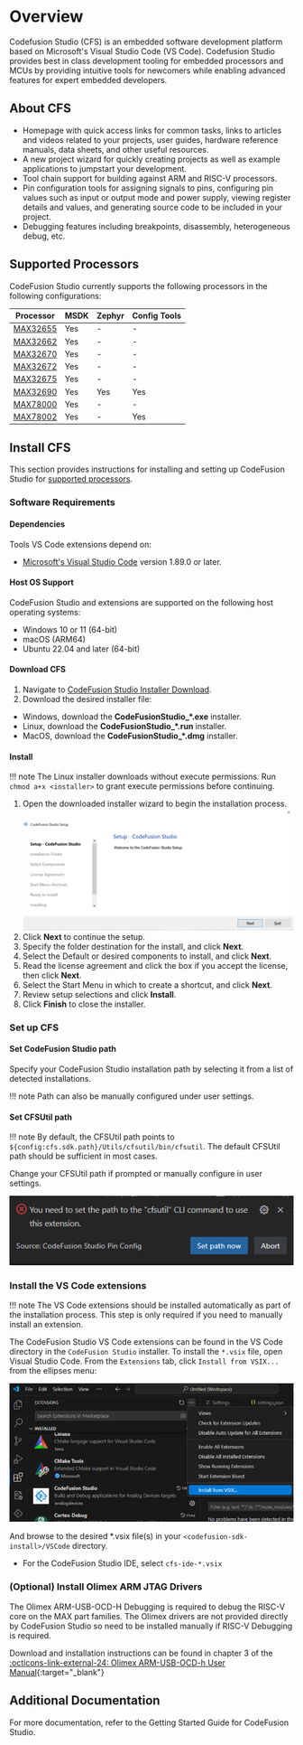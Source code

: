 # Overview

Codefusion Studio (CFS) is an embedded software development platform based on Microsoft's Visual Studio Code (VS Code). Codefusion Studio provides best in class development tooling for embedded processors and MCUs by providing intuitive tools for newcomers while enabling advanced features for expert embedded developers.

## About CFS

- Homepage with quick access links for common tasks, links to articles and videos related to your projects, user guides, hardware reference manuals, data sheets, and other useful resources.
- A new project wizard for quickly creating projects as well as example applications to jumpstart your development.
- Tool chain support for building against ARM and RISC-V processors.
- Pin configuration tools for assigning signals to pins, configuring pin values such as input or output mode and power supply, viewing register details and values, and generating source code to be included in your project.
- Debugging features including breakpoints, disassembly, heterogeneous debug, etc.

## Supported Processors

CodeFusion Studio currently supports the following processors in the following configurations:

| Processor                                                    | MSDK | Zephyr | Config Tools |
| ------------------------------------------------------------ | ---- | ------ | ------------ |
| [MAX32655](https://www.analog.com/en/products/MAX32655.html) | Yes  | -      | -            |
| [MAX32662](https://www.analog.com/en/products/MAX32662.html) | Yes  | -      | -            |
| [MAX32670](https://www.analog.com/en/products/MAX32670.html) | Yes  | -      | -            |
| [MAX32672](https://www.analog.com/en/products/MAX32672.html) | Yes  | -      | -            |
| [MAX32675](https://www.analog.com/en/products/MAX32675.html) | Yes  | -      | -            |
| [MAX32690](https://www.analog.com/en/products/MAX32690.html) | Yes  | Yes    | Yes          |
| [MAX78000](https://www.analog.com/en/products/MAX78000.html) | Yes  | -      | -            |
| [MAX78002](https://www.analog.com/en/products/MAX78002.html) | Yes  | -      | Yes          |

## Install CFS

This section provides instructions for installing and setting up CodeFusion Studio for [supported processors](#supported-processors).

### Software Requirements

#### Dependencies

Tools VS Code extensions depend on:

- [Microsoft's Visual Studio Code](https://code.visualstudio.com/) version 1.89.0 or later.

#### Host OS Support

 CodeFusion Studio and extensions are supported on the following host operating systems:

- Windows 10 or 11 (64-bit)
- macOS (ARM64)
- Ubuntu 22.04 and later (64-bit)

#### Download CFS

1. Navigate to [CodeFusion Studio Installer Download](https://analog.com/CodeFusionStudio).
2. Download the desired installer file:

- Windows, download the **CodeFusionStudio\_\*.exe** installer.
- Linux, download the **CodeFusionStudio\_\*.run** installer.
- MacOS, download the **CodeFusionStudio\_\*.dmg** installer.

#### Install

!!! note
   The Linux installer downloads without execute permissions. Run `chmod a+x <installer>` to grant execute permissions before continuing.

1. Open the downloaded installer wizard to begin the installation process. ![Installer Setup](docs/user-guide/installation/images/installer-setup.png)
2. Click **Next** to continue the setup.
3. Specify the folder destination for the install, and click **Next**.
4. Select the Default or desired components to install, and click **Next**.
5. Read the license agreement and click the box if you accept the license, then click **Next**.
6. Select the Start Menu in which to create a shortcut, and click **Next**.
7. Review setup selections and click **Install**.
8. Click **Finish** to close the installer.

### Set up CFS

#### Set CodeFusion Studio path

Specify your CodeFusion Studio installation path by selecting it from a list of detected installations.

!!! note
  Path can also be manually configured under user settings.

#### Set CFSUtil path

!!! note
  By default, the CFSUtil path points to `${config:cfs.sdk.path}/Utils/cfsutil/bin/cfsutil`.
  The default CFSUtil path should be sufficient in most cases.

Change your CFSUtil path if prompted or manually configure in user settings.

![Set CFS Util Path](docs/user-guide/installation/images/cfs-util-path-notification.png)

### Install the VS Code extensions

!!! note
  The VS Code extensions should be installed automatically as part of the installation process. This step is only required if you need to manually install an extension.

The CodeFusion Studio VS Code extensions can be found in the VS Code directory in the `CodeFusion Studio` installer.
To install the `*.vsix` file, open Visual Studio Code. From the `Extensions` tab, click `Install from VSIX...`  from the ellipses menu:

![Extension Installation](docs/user-guide/installation/images/extension-installation-dark.png)

And browse to the desired *.vsix file(s) in your `<codefusion-sdk-install>/VSCode` directory.

- For the CodeFusion Studio IDE, select `cfs-ide-*.vsix`

### (Optional) Install Olimex ARM JTAG Drivers

The Olimex ARM-USB-OCD-H Debugging is required to debug the RISC-V core on the MAX part families. The Olimex drivers are not provided directly by CodeFusion Studio so need to be installed manually if RISC-V Debugging is required.

Download and installation instructions can be found in chapter 3 of the [:octicons-link-external-24: Olimex ARM-USB-OCD-h User Manual](https://www.olimex.com/Products/ARM/JTAG/_resources/ARM-USB-OCD_and_OCD_H_manual.pdf){:target="_blank"}

## Additional Documentation

For more documentation, refer to the Getting Started Guide for CodeFusion Studio.
